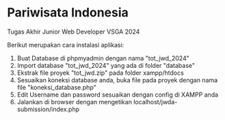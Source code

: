 # Pariwisata Indonesia
Tugas Akhir Junior Web Developer VSGA 2024

Berikut merupakan cara instalasi aplikasi:
1. Buat Database di phpmyadmin dengan nama "tot_jwd_2024"
2. Import database "tot_jwd_2024" yang ada di folder "database"
3. Ekstrak file proyek "tot_jwd.zip" pada folder xampp/htdocs
4. Sesuaikan koneksi database anda, buka file pada proyek dengan nama file
"koneksi_database.php"
5. Edit Username dan password sesuaikan dengan config di XAMPP anda
6. Jalankan di browser dengan mengetikan localhost/jwda-submission/index.php